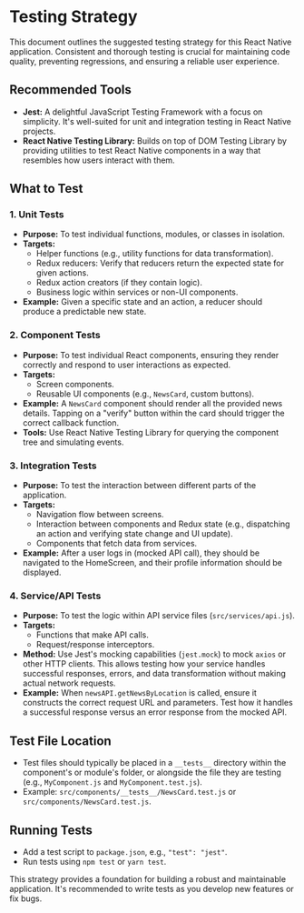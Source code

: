 # Testing Strategy

This document outlines the suggested testing strategy for this React Native application. Consistent and thorough testing is crucial for maintaining code quality, preventing regressions, and ensuring a reliable user experience.

## Recommended Tools

*   **Jest:** A delightful JavaScript Testing Framework with a focus on simplicity. It's well-suited for unit and integration testing in React Native projects.
*   **React Native Testing Library:** Builds on top of DOM Testing Library by providing utilities to test React Native components in a way that resembles how users interact with them.

## What to Test

### 1. Unit Tests
*   **Purpose:** To test individual functions, modules, or classes in isolation.
*   **Targets:**
    *   Helper functions (e.g., utility functions for data transformation).
    *   Redux reducers: Verify that reducers return the expected state for given actions.
    *   Redux action creators (if they contain logic).
    *   Business logic within services or non-UI components.
*   **Example:** Given a specific state and an action, a reducer should produce a predictable new state.

### 2. Component Tests
*   **Purpose:** To test individual React components, ensuring they render correctly and respond to user interactions as expected.
*   **Targets:**
    *   Screen components.
    *   Reusable UI components (e.g., `NewsCard`, custom buttons).
*   **Example:** A `NewsCard` component should render all the provided news details. Tapping on a "verify" button within the card should trigger the correct callback function.
*   **Tools:** Use React Native Testing Library for querying the component tree and simulating events.

### 3. Integration Tests
*   **Purpose:** To test the interaction between different parts of the application.
*   **Targets:**
    *   Navigation flow between screens.
    *   Interaction between components and Redux state (e.g., dispatching an action and verifying state change and UI update).
    *   Components that fetch data from services.
*   **Example:** After a user logs in (mocked API call), they should be navigated to the HomeScreen, and their profile information should be displayed.

### 4. Service/API Tests
*   **Purpose:** To test the logic within API service files (`src/services/api.js`).
*   **Targets:**
    *   Functions that make API calls.
    *   Request/response interceptors.
*   **Method:** Use Jest's mocking capabilities (`jest.mock`) to mock `axios` or other HTTP clients. This allows testing how your service handles successful responses, errors, and data transformation without making actual network requests.
*   **Example:** When `newsAPI.getNewsByLocation` is called, ensure it constructs the correct request URL and parameters. Test how it handles a successful response versus an error response from the mocked API.

## Test File Location

*   Test files should typically be placed in a `__tests__` directory within the component's or module's folder, or alongside the file they are testing (e.g., `MyComponent.js` and `MyComponent.test.js`).
*   Example: `src/components/__tests__/NewsCard.test.js` or `src/components/NewsCard.test.js`.

## Running Tests

*   Add a test script to `package.json`, e.g., `"test": "jest"`.
*   Run tests using `npm test` or `yarn test`.

This strategy provides a foundation for building a robust and maintainable application. It's recommended to write tests as you develop new features or fix bugs.
